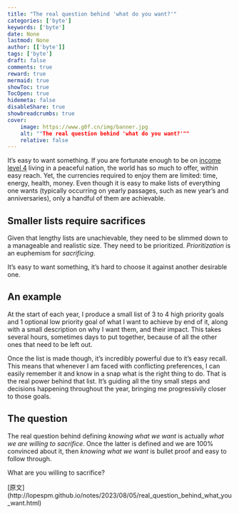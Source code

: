 ```yaml
---
title: "The real question behind 'what do you want?'"
categories: ['byte']
keywords: ['byte']
date: None
lastmod: None
author: [['byte']]
tags: ['byte']
draft: false 
comments: true
reward: true 
mermaid: true 
showToc: true 
TocOpen: true 
hidemeta: false 
disableShare: true 
showbreadcrumbs: true 
cover:
    image: https://www.g0f.cn/img/banner.jpg
    alt: ""The real question behind 'what do you want?'""
    relative: false
---
```


<div>

<p>It’s easy to want something. If you are fortunate enough to be on <a href="https://www.gapminder.org/fw/income-levels/income-level-4/">income level 4</a> living in a peaceful nation, the world has so much to offer, within easy reach. Yet, the currencies required to enjoy them are limited: time, energy, health, money. Even though it is easy to make lists of everything one wants (typically occurring on yearly passages, such as new year’s and anniversaries), only a handful of them are achievable.</p>
<h2 id="smaller-lists-require-sacrifices">Smaller lists require sacrifices</h2>
<p>Given that lengthy lists are unachievable, they need to be slimmed down to a manageable and realistic size. They need to be prioritized. <em>Prioritization</em> is an euphemism for <em>sacrificing</em>.</p>
<p>It’s easy to want something, it’s hard to choose it against another desirable one.</p>
<h2 id="an-example">An example</h2>
<p>At the start of each year, I produce a small list of 3 to 4 high priority goals and 1 optional low priority goal of what I want to achieve by end of it, along with a small description on why I want them, and their impact. This takes several hours, sometimes days to put together, because of all the other ones that need to be left out.</p>
<p>Once the list is made though, it’s incredibly powerful due to it’s easy recall. This means that whenever I am faced with conflicting preferences, I can easily remember it and know in a snap what is the right thing to do. That is the real power behind that list. It’s guiding all the tiny small steps and decisions happening throughout the year, bringing me progressivily closer to those goals.</p>
<h2 id="the-question">The question</h2>
<p>The real question behind defining <em>knowing what we want</em> is actually <em>what we are willing to sacrifice</em>. Once the latter is defined and we are 100% convinced about it, then <em>knowing what we want</em> is bullet proof and easy to follow through. </p>
<p>What are you willing to sacrifice?</p>

</div>

<div>
[原文](http://lopespm.github.io/notes/2023/08/05/real_question_behind_what_you_want.html)
</div>


